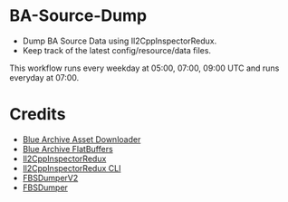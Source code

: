 # BA-Source-Dump

- Dump BA Source Data using Il2CppInspectorRedux.
- Keep track of the latest config/resource/data files.

This workflow runs every weekday at 05:00, 07:00, 09:00 UTC and runs everyday at 07:00.

# Credits
- [Blue Archive Asset Downloader](https://github.com/Deathemonic/BA-AD)
- [Blue Archive FlatBuffers](https://github.com/Deathemonic/BA-FB)
- [Il2CppInspectorRedux](https://github.com/LukeFZ/Il2CppInspectorRedux)
- [Il2CppInspectorRedux CLI](https://github.com/ArkanDash/Il2CppInspectorRedux)
- [FBSDumperV2](https://github.com/Hiro420/FbsDumperV2)
- [FBSDumper](https://github.com/ArkanDash/FbsDumper)
